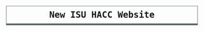 <div style="border: 1px solid #576B66; border-bottom-width: 5px;font-family: monospace; padding: 10px; text-align: center; width: 100%; font-size: 1.5rem; font-weight: bold">New ISU HACC Website<div>
